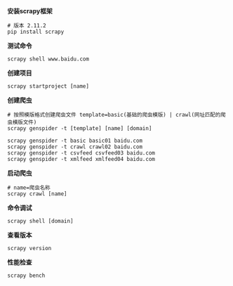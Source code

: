 **安装scrapy框架**

```shell
# 版本 2.11.2
pip install scrapy
```

**测试命令**

```shell
scrapy shell www.baidu.com
```

**创建项目**

```shell
scrapy startproject [name]
```

**创建爬虫**

```shell
# 按照模版格式创建爬虫文件 template=basic(基础的爬虫模版) | crawl(网址匹配的爬虫模版文件)
scrapy genspider -t [template] [name] [domain]

scrapy genspider -t basic basic01 baidu.com
scrapy genspider -t crawl crawl02 baidu.com
scrapy genspider -t csvfeed csvfeed03 baidu.com
scrapy genspider -t xmlfeed xmlfeed04 baidu.com
```

**启动爬虫**

```shell
# name=爬虫名称
scrapy crawl [name]
```

**命令调试**

```shell
scrapy shell [domain]
```

**查看版本**

```shell
scrapy version
```

**性能检查**

```shell
scrapy bench
```

